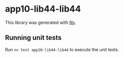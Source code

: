 # app10-lib44-lib44

This library was generated with [Nx](https://nx.dev).

## Running unit tests

Run `nx test app10-lib44-lib44` to execute the unit tests.
